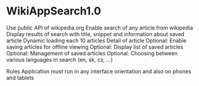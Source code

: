 # WikiAppSearch1.0

Use public API of wikipedia.org
Enable search of any article from wikipedia
Display results of search with title, snippet and information about saved article
Dynamic loading each 10 articles
Detail of article
Optional: Enable saving articles for offline viewing
Optional: Display list of saved articles
Optional: Management of saved articles
Optional: Choosing between various languages in search (en, sk, cz, ...)


Rules
Application must run in any interface orientation and also on phones and tablets
